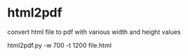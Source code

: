 # html2pdf
convert html file to pdf with various width and height values 

html2pdf.py -w 700 -t 1200 file.html
